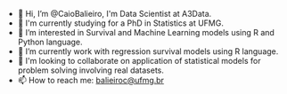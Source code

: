 - 👋 Hi, I’m @CaioBalieiro, I'm Data Scientist at A3Data.
- 🌱 I'm currently studying for a PhD in Statistics at UFMG.
- 👀 I’m interested in Survival and Machine Learning models using R and Python language.
- 🌱 I’m currently work with regression survival models using R language.
- 💞️ I'm looking to collaborate on application of statistical models for problem solving involving real datasets.
- 📫 How to reach me: balieiroc@ufmg.br

<!---
CaioBalieiro/CaioBalieiro is a ✨ special ✨ repository because its `README.md` (this file) appears on your GitHub profile.
You can click the Preview link to take a look at your changes.
--->
